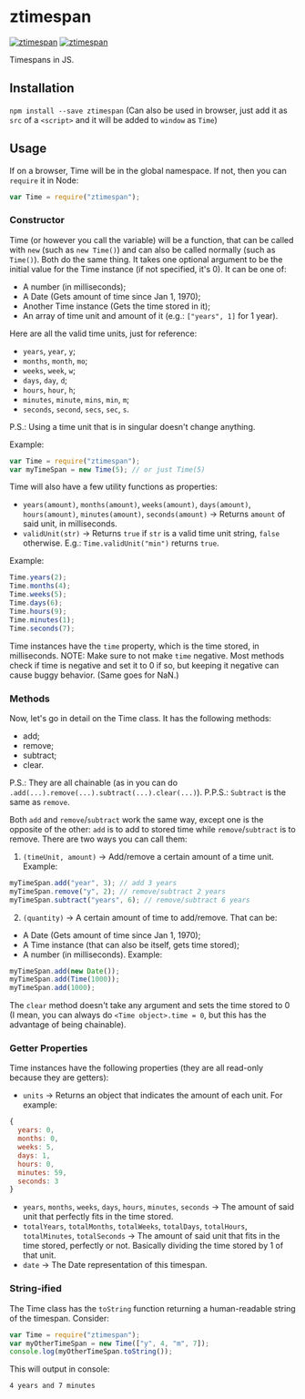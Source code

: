 # ztimespan
[![ztimespan](http://img.shields.io/npm/v/ztimespan.svg)](https://www.npmjs.org/package/ztimespan) [![ztimespan](http://img.shields.io/npm/dm/ztimespan.svg)](https://www.npmjs.org/package/ztimespan)

Timespans in JS.

## Installation
`npm install --save ztimespan`
(Can also be used in browser, just add it as `src` of a `<script>` and it will be added to `window` as `Time`)

## Usage
If on a browser, Time will be in the global namespace. If not, then you can `require` it in Node:
```js
var Time = require("ztimespan");
```
### Constructor
Time (or however you call the variable) will be a function, that can be called with `new` (such as `new Time()`) and can also be called normally (such as `Time()`). Both do the same thing. It takes one optional argument to be the initial value for the Time instance (if not specified, it's 0). It can be one of:
  * A number (in milliseconds);
  * A Date (Gets amount of time since Jan 1, 1970);
  * Another Time instance (Gets the time stored in it);
  * An array of time unit and amount of it (e.g.: `["years", 1]` for 1 year).

Here are all the valid time units, just for reference:
  * `years`, `year`, `y`;
  * `months`, `month`, `mo`;
  * `weeks`, `week`, `w`;
  * `days`, `day`, `d`;
  * `hours`, `hour`, `h`;
  * `minutes`, `minute`, `mins`, `min`, `m`;
  * `seconds`, `second`, `secs`, `sec`, `s`.

P.S.: Using a time unit that is in singular doesn't change anything.

Example:
```js
var Time = require("ztimespan");
var myTimeSpan = new Time(5); // or just Time(5)
```
Time will also have a few utility functions as properties:
* `years(amount)`, `months(amount)`, `weeks(amount)`, `days(amount)`, `hours(amount)`, `minutes(amount)`, `seconds(amount)` -> Returns `amount` of said unit, in milliseconds.
* `validUnit(str)` -> Returns `true` if `str` is a valid time unit string, `false` otherwise. E.g.: `Time.validUnit("min")` returns `true`.

Example:
```js
Time.years(2);
Time.months(4);
Time.weeks(5);
Time.days(6);
Time.hours(9);
Time.minutes(1);
Time.seconds(7);
```

Time instances have the `time` property, which is the time stored, in milliseconds.
NOTE: Make sure to not make `time` negative. Most methods check if time is negative and set it to 0 if so, but keeping it negative can cause buggy behavior. (Same goes for NaN.)

### Methods

Now, let's go in detail on the Time class. It has the following methods:
  * add;
  * remove;
  * subtract;
  * clear.

P.S.: They are all chainable (as in you can do `.add(...).remove(...).subtract(...).clear(...)`).
P.P.S.: `Subtract` is the same as `remove`.

Both `add` and `remove`/`subtract` work the same way, except one is the opposite of the other: `add` is to add to stored time while `remove`/`subtract` is to remove. There are two ways you can call them:
1. `(timeUnit, amount)` -> Add/remove a certain amount of a time unit.
Example:
```js
myTimeSpan.add("year", 3); // add 3 years
myTimeSpan.remove("y", 2); // remove/subtract 2 years
myTimeSpan.subtract("years", 6); // remove/subtract 6 years
```

2. `(quantity)` -> A certain amount of time to add/remove. That can be:
* A Date (Gets amount of time since Jan 1, 1970);
* A Time instance (that can also be itself, gets time stored);
* A number (in milliseconds).
Example:
```js
myTimeSpan.add(new Date());
myTimeSpan.add(Time(1000));
myTimeSpan.add(1000);
```

The `clear` method doesn't take any argument and sets the time stored to 0 (I mean, you can always do `<Time object>.time = 0`, but this has the advantage of being chainable).

### Getter Properties

Time instances have the following properties (they are all read-only because they are getters):
* `units` -> Returns an object that indicates the amount of each unit.
For example:
```js
{
  years: 0,
  months: 0,
  weeks: 5,
  days: 1,
  hours: 0,
  minutes: 59,
  seconds: 3
}
```
* `years`, `months`, `weeks`, `days`, `hours`, `minutes`, `seconds` -> The amount of said unit that perfectly fits in the time stored.
* `totalYears`, `totalMonths`, `totalWeeks`, `totalDays`, `totalHours`, `totalMinutes`, `totalSeconds` -> The amount of said unit that fits in the time stored, perfectly or not. Basically dividing the time stored by 1 of that unit.
* `date` -> The Date representation of this timespan.

### String-ified

The Time class has the `toString` function returning a human-readable string of the timespan. Consider:
```js
var Time = require("ztimespan");
var myOtherTimeSpan = new Time(["y", 4, "m", 7]);
console.log(myOtherTimeSpan.toString());
```
This will output in console:
```
4 years and 7 minutes
```
